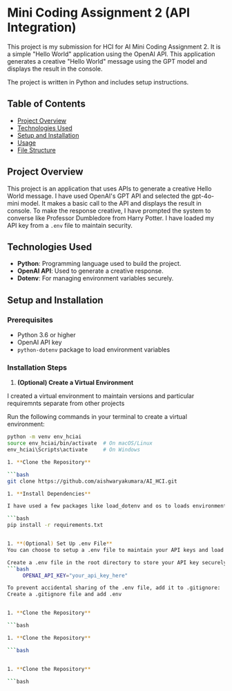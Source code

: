 # Mini Coding Assignment 2 (API Integration)

This project is my submission for HCI for AI Mini Coding Assignment 2. It is a simple "Hello World" application using the OpenAI API. 
This application generates a creative "Hello World" message using the GPT model and displays the result in the console. 

The project is written in Python and includes setup instructions.

## Table of Contents
- [Project Overview](#project-overview)
- [Technologies Used](#technologies-used)
- [Setup and Installation](#setup-and-installation)
- [Usage](#usage)
- [File Structure](#file-structure)

## Project Overview

This project is an application that uses APIs to generate a creative Hello World message. I have used OpenAI's GPT API and selected the gpt-4o-mini model. It makes a basic call to the API and displays the result in console. To make the response creative, I have prompted the system to converse like Professor Dumbledore from Harry Potter. I have loaded my API key from a `.env` file to maintain security.

## Technologies Used

- **Python**: Programming language used to build the project.
- **OpenAI API**: Used to generate a creative response.
- **Dotenv**: For managing environment variables securely.

## Setup and Installation

### Prerequisites

- Python 3.6 or higher
- OpenAI API key 
- `python-dotenv` package to load environment variables

### Installation Steps

1. **(Optional) Create a Virtual Environment**

I created a virtual environment to maintain versions and particular requiremnts separate from other projects

   Run the following commands in your terminal to create a virtual environment:

   ```bash
   python -m venv env_hciai
   source env_hciai/bin/activate  # On macOS/Linux
   env_hciai\Scripts\activate     # On Windows

1. **Clone the Repository**

   ```bash
   git clone https://github.com/aishwaryakumara/AI_HCI.git

1. **Install Dependencies**

I have used a few packages like load_dotenv and os to loads environment variables from a .env file into Python’s environment. This is to keep sensitive information from being pushed to GitHub.

   ```bash
   pip install -r requirements.txt


1. **(Optional) Set Up .env File**
You can choose to setup a .env file to maintain your API keys and load into into the python environment. Alternatively, you can also directly use the API key in the code

Create a .env file in the root directory to store your API key securely:
   ```bash
        OPENAI_API_KEY="your_api_key_here"

To prevent accidental sharing of the .env file, add it to .gitignore:
Create a .gitignore file and add .env


1. **Clone the Repository**

   ```bash

1. **Clone the Repository**

   ```bash


1. **Clone the Repository**

   ```bash

